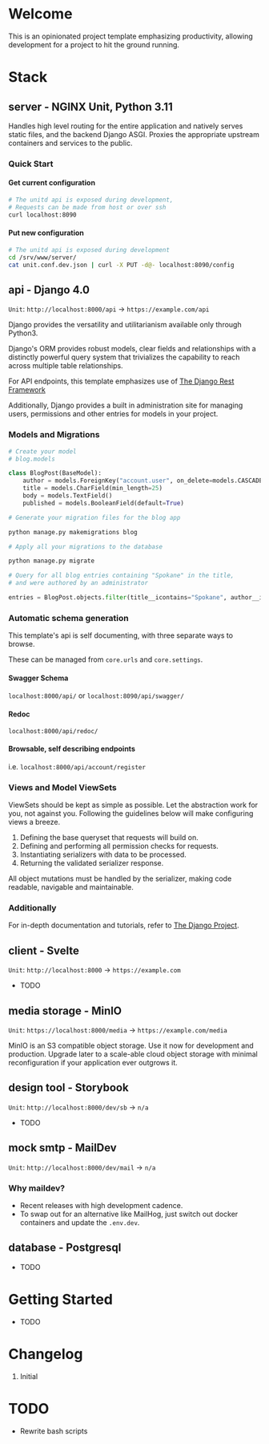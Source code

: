 # Welcome

This is an opinionated project template emphasizing productivity, allowing development for a project to hit the ground running.

# Stack

## server - NGINX Unit, Python 3.11

Handles high level routing for the entire application and natively serves static files, and the backend Django ASGI. Proxies the appropriate upstream containers and services to the public.

### Quick Start

#### Get current configuration
```sh
# The unitd api is exposed during development,
# Requests can be made from host or over ssh
curl localhost:8090
```

#### Put new configuration
```sh
# The unitd api is exposed during development
cd /srv/www/server/
cat unit.conf.dev.json | curl -X PUT -d@- localhost:8090/config
```

## api - Django 4.0
`Unit`: `http://localhost:8000/api` -> `https://example.com/api`

Django provides the versatility and utilitarianism available only through Python3.

Django's ORM provides robust models, clear fields and relationships with a distinctly powerful query system that trivializes the capability to reach across multiple table relationships.

For API endpoints, this template emphasizes use of [The Django Rest Framework](https://www.django-rest-framework.org/)

Additionally, Django provides a built in administration site for managing users, permissions and other entries for models in your project.

### Models and Migrations

``` python
# Create your model
# blog.models

class BlogPost(BaseModel):
    author = models.ForeignKey("account.user", on_delete=models.CASCADE)
    title = models.CharField(min_length=25)
    body = models.TextField()
    published = models.BooleanField(default=True)
```

``` bash
# Generate your migration files for the blog app

python manage.py makemigrations blog
```

``` bash
# Apply all your migrations to the database

python manage.py migrate
```

``` python
# Query for all blog entries containing "Spokane" in the title,
# and were authored by an administrator

entries = BlogPost.objects.filter(title__icontains="Spokane", author__is_superuser=True)
```

### Automatic schema generation

This template's api is self documenting, with three separate ways to browse.

These can be managed from `core.urls` and `core.settings`.

#### Swagger Schema
`localhost:8000/api/` or `localhost:8090/api/swagger/`

#### Redoc
`localhost:8000/api/redoc/`

#### Browsable, self describing endpoints
i.e. `localhost:8000/api/account/register`

### Views and Model ViewSets

ViewSets should be kept as simple as possible. Let the abstraction work for you, not against you. Following the guidelines below will make configuring views a breeze.

1. Defining the base queryset that requests will build on.
2. Defining and performing all permission checks for requests.
3. Instantiating serializers with data to be processed.
4. Returning the validated serializer response.

All object mutations must be handled by the serializer, making code readable, navigable and maintainable.

### Additionally

For in-depth documentation and tutorials, refer to [The Django Project](https://www.djangoproject.com/).

## client - Svelte
`Unit`: `http://localhost:8000` -> `https://example.com`

- TODO

## media storage - MinIO
`Unit`: `https://localhost:8000/media` -> `https://example.com/media`

MinIO is an S3 compatible object storage. Use it now for development and production. Upgrade later to a scale-able cloud object storage with minimal reconfiguration if your application ever outgrows it.

## design tool - Storybook
`Unit`: `http://localhost:8000/dev/sb` -> `n/a`
- TODO

## mock smtp - MailDev
`Unit`: `http://localhost:8000/dev/mail` -> `n/a`

### Why maildev?

- Recent releases with high development cadence.
- To swap out for an alternative like MailHog, just switch out docker containers and update the `.env.dev`.

## database - Postgresql
- TODO

# Getting Started
- TODO

# Changelog

1. Initial

# TODO

- Rewrite bash scripts
